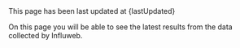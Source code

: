 <pageinfo>
This page has been last updated at {lastUpdated}
</pageinfo>
<br />

On this page you will be able to see the latest results from the data collected by Influweb.
<br />


<mapchart
  map-url="/data/ggd-map-it.json"
  data-url="{covidMap}"
/>
